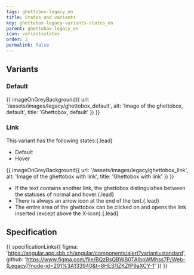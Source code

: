 ```yaml
---
tags: ghettobox-legacy_en
title: States and variants
key: ghettobox-legacy-variants-states_en
parent: ghettobox-legacy_en
icon: variantsstates
order: 2
permalink: false  
---
```


## Variants
### Default
{{ imageOnGreyBackground({
  url: '/assets/images/legacy/ghettobox_default',
  alt: 'Image of the ghettobox, default',
  title: 'Ghettobox, default'
}) }}

### Link
This variant has the following states:{.lead}
* Default
* Hover

{{ imageOnGreyBackground({
  url: '/assets/images/legacy/ghettobox_link',
  alt: 'Image of the ghettobox with link',
  title: 'Ghettobox with link'
}) }}
* If the text contains another <sbb-link variant="inline" href="/{{page.lang}}/design-system/legacy/components/link">link</sbb-link>, the ghettobox distinguishes between the statuses of normal and hover.{.lead}
* There is always an arrow icon at the end of the text.{.lead}
* The entire area of the ghettobox can be clicked on and opens the link inserted (except above the X-icon).{.lead}


## Specification
{{ specificationLinks({
  figma: 'https://angular.app.sbb.ch/angular/components/alert?variant=standard',
  github: 'https://www.figma.com/file/BQzBsQBWB0TAIbpWMhss7P/Web-(Legacy)?node-id=201%3A133940&t=8HES1IZKZfP9aXCY-1'
}) }}